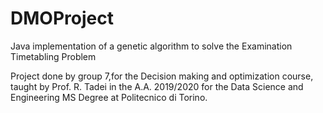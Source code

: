 # DMOProject
Java implementation of a genetic algorithm to solve the Examination Timetabling Problem

Project done by group 7,for the Decision making and optimization course, taught by Prof. R. Tadei in the A.A. 2019/2020 for the Data Science and Engineering MS Degree at Politecnico di Torino.
